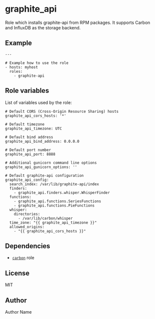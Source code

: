 graphite_api
============

Role which installs graphite-api from RPM packages. It supports Carbon and
InfluxDB as the storage backend.


Example
-------

```
---

# Example how to use the role
- hosts: myhost
  roles:
    - graphite-api
```


Role variables
--------------

List of variables used by the role:

```
# Default CORS (Cross-Origin Resource Sharing) hosts
graphite_api_cors_hosts: '*'

# Default timezone
graphite_api_timezone: UTC

# Default bind address
graphite_api_bind_address: 0.0.0.0

# Default port number
graphite_api_port: 8888

# Additional gunicorn command line options
graphite_api_gunicorn_options: ''

# Default graphite-api configuration
graphite_api_config:
  search_index: /var/lib/graphite-api/index
  finders:
    - graphite_api.finders.whisper.WhisperFinder
  functions:
    - graphite_api.functions.SeriesFunctions
    - graphite_api.functions.PieFunctions
  whisper:
    directories:
      - /var/lib/carbon/whisper
  time_zone: "{{ graphite_api_timezone }}"
  allowed_origins:
    - "{{ graphite_api_cors_hosts }}"
```


Dependencies
------------

* [`carbon`](https://github.com/picotrading/ansible-carbon) role


License
-------

MIT


Author
------

Author Name
